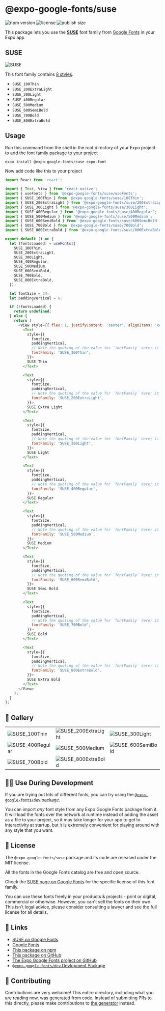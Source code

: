 # @expo-google-fonts/suse

![npm version](https://flat.badgen.net/npm/v/@expo-google-fonts/suse)
![license](https://flat.badgen.net/github/license/expo/google-fonts)
![publish size](https://flat.badgen.net/packagephobia/install/@expo-google-fonts/suse)

This package lets you use the [**SUSE**](https://fonts.google.com/specimen/SUSE) font family from [Google Fonts](https://fonts.google.com/) in your Expo app.

## SUSE

![SUSE](./font-family.png)

This font family contains [8 styles](#-gallery).

- `SUSE_100Thin`
- `SUSE_200ExtraLight`
- `SUSE_300Light`
- `SUSE_400Regular`
- `SUSE_500Medium`
- `SUSE_600SemiBold`
- `SUSE_700Bold`
- `SUSE_800ExtraBold`

## Usage

Run this command from the shell in the root directory of your Expo project to add the font family package to your project
```sh
expo install @expo-google-fonts/suse expo-font
```

Now add code like this to your project
```js
import React from 'react';

import { Text, View } from 'react-native';
import { useFonts } from '@expo-google-fonts/suse/useFonts';
import { SUSE_100Thin } from '@expo-google-fonts/suse/100Thin';
import { SUSE_200ExtraLight } from '@expo-google-fonts/suse/200ExtraLight';
import { SUSE_300Light } from '@expo-google-fonts/suse/300Light';
import { SUSE_400Regular } from '@expo-google-fonts/suse/400Regular';
import { SUSE_500Medium } from '@expo-google-fonts/suse/500Medium';
import { SUSE_600SemiBold } from '@expo-google-fonts/suse/600SemiBold';
import { SUSE_700Bold } from '@expo-google-fonts/suse/700Bold';
import { SUSE_800ExtraBold } from '@expo-google-fonts/suse/800ExtraBold';

export default () => {
  let [fontsLoaded] = useFonts({
    SUSE_100Thin,
    SUSE_200ExtraLight,
    SUSE_300Light,
    SUSE_400Regular,
    SUSE_500Medium,
    SUSE_600SemiBold,
    SUSE_700Bold,
    SUSE_800ExtraBold,
  });

  let fontSize = 24;
  let paddingVertical = 6;

  if (!fontsLoaded) {
    return undefined;
  } else {
    return (
      <View style={{ flex: 1, justifyContent: 'center', alignItems: 'center' }}>
        <Text
          style={{
            fontSize,
            paddingVertical,
            // Note the quoting of the value for `fontFamily` here; it expects a string!
            fontFamily: 'SUSE_100Thin',
          }}>
          SUSE Thin
        </Text>

        <Text
          style={{
            fontSize,
            paddingVertical,
            // Note the quoting of the value for `fontFamily` here; it expects a string!
            fontFamily: 'SUSE_200ExtraLight',
          }}>
          SUSE Extra Light
        </Text>

        <Text
          style={{
            fontSize,
            paddingVertical,
            // Note the quoting of the value for `fontFamily` here; it expects a string!
            fontFamily: 'SUSE_300Light',
          }}>
          SUSE Light
        </Text>

        <Text
          style={{
            fontSize,
            paddingVertical,
            // Note the quoting of the value for `fontFamily` here; it expects a string!
            fontFamily: 'SUSE_400Regular',
          }}>
          SUSE Regular
        </Text>

        <Text
          style={{
            fontSize,
            paddingVertical,
            // Note the quoting of the value for `fontFamily` here; it expects a string!
            fontFamily: 'SUSE_500Medium',
          }}>
          SUSE Medium
        </Text>

        <Text
          style={{
            fontSize,
            paddingVertical,
            // Note the quoting of the value for `fontFamily` here; it expects a string!
            fontFamily: 'SUSE_600SemiBold',
          }}>
          SUSE Semi Bold
        </Text>

        <Text
          style={{
            fontSize,
            paddingVertical,
            // Note the quoting of the value for `fontFamily` here; it expects a string!
            fontFamily: 'SUSE_700Bold',
          }}>
          SUSE Bold
        </Text>

        <Text
          style={{
            fontSize,
            paddingVertical,
            // Note the quoting of the value for `fontFamily` here; it expects a string!
            fontFamily: 'SUSE_800ExtraBold',
          }}>
          SUSE Extra Bold
        </Text>
      </View>
    );
  }
};

```

## 🔡 Gallery


||||
|-|-|-|
|![SUSE_100Thin](.//100Thin/SUSE_100Thin.ttf.png)|![SUSE_200ExtraLight](.//200ExtraLight/SUSE_200ExtraLight.ttf.png)|![SUSE_300Light](.//300Light/SUSE_300Light.ttf.png)||
|![SUSE_400Regular](.//400Regular/SUSE_400Regular.ttf.png)|![SUSE_500Medium](.//500Medium/SUSE_500Medium.ttf.png)|![SUSE_600SemiBold](.//600SemiBold/SUSE_600SemiBold.ttf.png)||
|![SUSE_700Bold](.//700Bold/SUSE_700Bold.ttf.png)|![SUSE_800ExtraBold](.//800ExtraBold/SUSE_800ExtraBold.ttf.png)|||


## 👩‍💻 Use During Development

If you are trying out lots of different fonts, you can try using the [`@expo-google-fonts/dev` package](https://github.com/freeboub/google-fonts/tree/master/font-packages/dev#readme).

You can import *any* font style from any Expo Google Fonts package from it. It will load the fonts
over the network at runtime instead of adding the asset as a file to your project, so it may take longer
for your app to get to interactivity at startup, but it is extremely convenient
for playing around with any style that you want.

## 📖 License

The `@expo-google-fonts/suse` package and its code are released under the MIT license.

All the fonts in the Google Fonts catalog are free and open source.

Check the [SUSE page on Google Fonts](https://fonts.google.com/specimen/SUSE) for the specific license of this font family.

You can use these fonts freely in your products & projects - print or digital, commercial or otherwise. However, you can't sell the fonts on their own. This isn't legal advice, please consider consulting a lawyer and see the full license for all details.

## 🔗 Links

- [SUSE on Google Fonts](https://fonts.google.com/specimen/SUSE)
- [Google Fonts](https://fonts.google.com/)
- [This package on npm](https://www.npmjs.com/package/@expo-google-fonts/suse)
- [This package on GitHub](https://github.com/freeboub/google-fonts/tree/master/font-packages/suse)
- [The Expo Google Fonts project on GitHub](https://github.com/freeboub/google-fonts)
- [`@expo-google-fonts/dev` Devlopment Package](https://github.com/freeboub/google-fonts/tree/master/font-packages/dev)

## 🤝 Contributing

Contributions are very welcome! This entire directory, including what you are reading now, was generated from code. Instead of submitting PRs to this directly, please make contributions to [the generator](https://github.com/freeboub/google-fonts/tree/master/packages/generator) instead.
